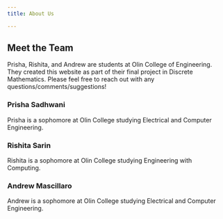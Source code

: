 ```yaml
---
title: About Us

---
```


## Meet the Team

Prisha, Rishita, and Andrew are students at Olin College of Engineering. They created this website as part of their final project in Discrete Mathematics. Please feel free to reach out with any questions/comments/suggestions! 

### Prisha Sadhwani
Prisha is a sophomore at Olin College studying Electrical and Computer Engineering. 

### Rishita Sarin
Rishita is a sophomore at Olin College studying Engineering with Computing.

### Andrew Mascillaro
Andrew is a sophomore at Olin College studying Electrical and Computer Engineering. 